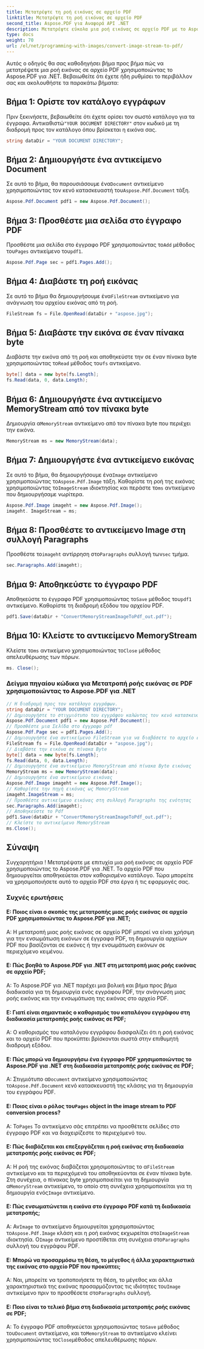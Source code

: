 ```yaml
---
title: Μετατρέψτε τη ροή εικόνας σε αρχείο PDF
linktitle: Μετατρέψτε τη ροή εικόνας σε αρχείο PDF
second_title: Aspose.PDF για Αναφορά API .NET
description: Μετατρέψτε εύκολα μια ροή εικόνας σε αρχείο PDF με το Aspose.PDF για .NET.
type: docs
weight: 70
url: /el/net/programming-with-images/convert-image-stream-to-pdf/
---
```

Αυτός ο οδηγός θα σας καθοδηγήσει βήμα προς βήμα πώς να μετατρέψετε μια ροή εικόνας σε αρχείο PDF χρησιμοποιώντας το Aspose.PDF για .NET. Βεβαιωθείτε ότι έχετε ήδη ρυθμίσει το περιβάλλον σας και ακολουθήστε τα παρακάτω βήματα:

## Βήμα 1: Ορίστε τον κατάλογο εγγράφων

Πριν ξεκινήσετε, βεβαιωθείτε ότι έχετε ορίσει τον σωστό κατάλογο για τα έγγραφα. Αντικαθιστώ`"YOUR DOCUMENT DIRECTORY"` στον κωδικό με τη διαδρομή προς τον κατάλογο όπου βρίσκεται η εικόνα σας.

```csharp
string dataDir = "YOUR DOCUMENT DIRECTORY";
```

## Βήμα 2: Δημιουργήστε ένα αντικείμενο Document

 Σε αυτό το βήμα, θα παρουσιάσουμε ένα`Document` αντικείμενο χρησιμοποιώντας τον κενό κατασκευαστή του`Aspose.Pdf.Document` τάξη.

```csharp
Aspose.Pdf.Document pdf1 = new Aspose.Pdf.Document();
```

## Βήμα 3: Προσθέστε μια σελίδα στο έγγραφο PDF

Προσθέστε μια σελίδα στο έγγραφο PDF χρησιμοποιώντας το`Add` μέθοδος του`Pages` αντικείμενο του`pdf1`.

```csharp
Aspose.Pdf.Page sec = pdf1.Pages.Add();
```

## Βήμα 4: Διαβάστε τη ροή εικόνας

 Σε αυτό το βήμα θα δημιουργήσουμε ένα`FileStream` αντικείμενο για ανάγνωση του αρχείου εικόνας από τη ροή.

```csharp
FileStream fs = File.OpenRead(dataDir + "aspose.jpg");
```

## Βήμα 5: Διαβάστε την εικόνα σε έναν πίνακα byte

 Διαβάστε την εικόνα από τη ροή και αποθηκεύστε την σε έναν πίνακα byte χρησιμοποιώντας το`Read` μέθοδος του`fs` αντικείμενο.

```csharp
byte[] data = new byte[fs.Length];
fs.Read(data, 0, data.Length);
```

## Βήμα 6: Δημιουργήστε ένα αντικείμενο MemoryStream από τον πίνακα byte

 Δημιουργία α`MemoryStream` αντικείμενο από τον πίνακα byte που περιέχει την εικόνα.

```csharp
MemoryStream ms = new MemoryStream(data);
```

## Βήμα 7: Δημιουργήστε ένα αντικείμενο εικόνας

 Σε αυτό το βήμα, θα δημιουργήσουμε ένα`Image` αντικείμενο χρησιμοποιώντας το`Aspose.Pdf.Image` τάξη. Καθορίστε τη ροή της εικόνας χρησιμοποιώντας το`ImageStream` ιδιοκτησίας και περάστε το`ms` αντικείμενο που δημιουργήσαμε νωρίτερα.

```csharp
Aspose.Pdf.Image imageht = new Aspose.Pdf.Image();
imageht. ImageStream = ms;
```

## Βήμα 8: Προσθέστε το αντικείμενο Image στη συλλογή Paragraphs

 Προσθέστε το`imageht` αντίρρηση στο`Paragraphs` συλλογή των`sec` τμήμα.

```csharp
sec.Paragraphs.Add(imageht);
```

## Βήμα 9: Αποθηκεύστε το έγγραφο PDF

 Αποθηκεύστε το έγγραφο PDF χρησιμοποιώντας το`Save` μέθοδος του`pdf1` αντικείμενο. Καθορίστε τη διαδρομή εξόδου του αρχείου PDF.

```csharp
pdf1.Save(dataDir + "ConvertMemoryStreamImageToPdf_out.pdf");
```

## Βήμα 10: Κλείστε το αντικείμενο MemoryStream

 Κλείστε το`ms` αντικείμενο χρησιμοποιώντας το`Close` μέθοδος απελευθέρωσης των πόρων.

```csharp
ms. Close();
```

### Δείγμα πηγαίου κώδικα για Μετατροπή ροής εικόνας σε PDF χρησιμοποιώντας το Aspose.PDF για .NET 
```csharp
// Η διαδρομή προς τον κατάλογο εγγράφων.
string dataDir = "YOUR DOCUMENT DIRECTORY";
// Δημιουργήστε το στιγμιότυπο του εγγράφου καλώντας τον κενό κατασκευαστή του
Aspose.Pdf.Document pdf1 = new Aspose.Pdf.Document();
// Προσθέστε μια Σελίδα στο έγγραφο pdf
Aspose.Pdf.Page sec = pdf1.Pages.Add();
// Δημιουργήστε ένα αντικείμενο FileStream για να διαβάσετε το αρχείο εικόνας
FileStream fs = File.OpenRead(dataDir + "aspose.jpg");
// Διαβάστε την εικόνα σε πίνακα Byte
byte[] data = new byte[fs.Length];
fs.Read(data, 0, data.Length);
// Δημιουργήστε ένα αντικείμενο MemoryStream από πίνακα Byte εικόνας
MemoryStream ms = new MemoryStream(data);
// Δημιουργήστε ένα αντικείμενο εικόνας
Aspose.Pdf.Image imageht = new Aspose.Pdf.Image();
// Καθορίστε την πηγή εικόνας ως MemoryStream
imageht.ImageStream = ms;
// Προσθέστε αντικείμενο εικόνας στη συλλογή Paragraphs της ενότητας
sec.Paragraphs.Add(imageht);
// Αποθηκεύστε το Pdf
pdf1.Save(dataDir + "ConvertMemoryStreamImageToPdf_out.pdf");
// Κλείστε το αντικείμενο MemoryStream
ms.Close();
```

## Σύναψη

Συγχαρητήρια ! Μετατρέψατε με επιτυχία μια ροή εικόνας σε αρχείο PDF χρησιμοποιώντας το Aspose.PDF για .NET. Το αρχείο PDF που δημιουργείται αποθηκεύεται στον καθορισμένο κατάλογο. Τώρα μπορείτε να χρησιμοποιήσετε αυτό το αρχείο PDF στα έργα ή τις εφαρμογές σας.

### Συχνές ερωτήσεις

#### Ε: Ποιος είναι ο σκοπός της μετατροπής μιας ροής εικόνας σε αρχείο PDF χρησιμοποιώντας το Aspose.PDF για .NET;

Α: Η μετατροπή μιας ροής εικόνας σε αρχείο PDF μπορεί να είναι χρήσιμη για την ενσωμάτωση εικόνων σε έγγραφα PDF, τη δημιουργία αρχείων PDF που βασίζονται σε εικόνες ή την ενσωμάτωση εικόνων σε περιεχόμενο κειμένου.

#### Ε: Πώς βοηθά το Aspose.PDF για .NET στη μετατροπή μιας ροής εικόνας σε αρχείο PDF;

Α: Το Aspose.PDF για .NET παρέχει μια βολική και βήμα προς βήμα διαδικασία για τη δημιουργία ενός εγγράφου PDF, την ανάγνωση μιας ροής εικόνας και την ενσωμάτωση της εικόνας στο αρχείο PDF.

#### Ε: Γιατί είναι σημαντικός ο καθορισμός του καταλόγου εγγράφου στη διαδικασία μετατροπής ροής εικόνας σε PDF;

A: Ο καθορισμός του καταλόγου εγγράφου διασφαλίζει ότι η ροή εικόνας και το αρχείο PDF που προκύπτει βρίσκονται σωστά στην επιθυμητή διαδρομή εξόδου.

#### Ε: Πώς μπορώ να δημιουργήσω ένα έγγραφο PDF χρησιμοποιώντας το Aspose.PDF για .NET στη διαδικασία μετατροπής ροής εικόνας σε PDF;

 Α: Στιγμιότυπο α`Document` αντικείμενο χρησιμοποιώντας το`Aspose.Pdf.Document` κενό κατασκευαστή της κλάσης για τη δημιουργία του εγγράφου PDF.

####  Ε: Ποιος είναι ο ρόλος του`Pages` object in the image stream to PDF conversion process?

 Α: Το`Pages` Το αντικείμενο σάς επιτρέπει να προσθέτετε σελίδες στο έγγραφο PDF και να διαχειρίζεστε το περιεχόμενό του.

#### Ε: Πώς διαβάζεται και επεξεργάζεται η ροή εικόνας στη διαδικασία μετατροπής ροής εικόνας σε PDF;

 Α: Η ροή της εικόνας διαβάζεται χρησιμοποιώντας το α`FileStream` αντικείμενο και τα περιεχόμενά του αποθηκεύονται σε έναν πίνακα byte. Στη συνέχεια, ο πίνακας byte χρησιμοποιείται για τη δημιουργία α`MemoryStream` αντικείμενο, το οποίο στη συνέχεια χρησιμοποιείται για τη δημιουργία ενός`Image` αντικείμενο.

#### Ε: Πώς ενσωματώνεται η εικόνα στο έγγραφο PDF κατά τη διαδικασία μετατροπής;

 Α: Αν`Image` το αντικείμενο δημιουργείται χρησιμοποιώντας το`Aspose.Pdf.Image` κλάση και η ροή εικόνας εκχωρείται στο`ImageStream` ιδιοκτησία. Ο`Image` αντικείμενο προστίθεται στη συνέχεια στο`Paragraphs` συλλογή του εγγράφου PDF.

#### Ε: Μπορώ να προσαρμόσω τη θέση, το μέγεθος ή άλλα χαρακτηριστικά της εικόνας στο αρχείο PDF που προκύπτει;

 Α: Ναι, μπορείτε να τροποποιήσετε τη θέση, το μέγεθος και άλλα χαρακτηριστικά της εικόνας προσαρμόζοντας τις ιδιότητες του`Image` αντικείμενο πριν το προσθέσετε στο`Paragraphs` συλλογή.

#### Ε: Ποιο είναι το τελικό βήμα στη διαδικασία μετατροπής ροής εικόνας σε PDF;

 Α: Το έγγραφο PDF αποθηκεύεται χρησιμοποιώντας το`Save` μέθοδος του`Document` αντικείμενο, και το`MemoryStream` το αντικείμενο κλείνει χρησιμοποιώντας το`Close`μέθοδος απελευθέρωσης πόρων.
